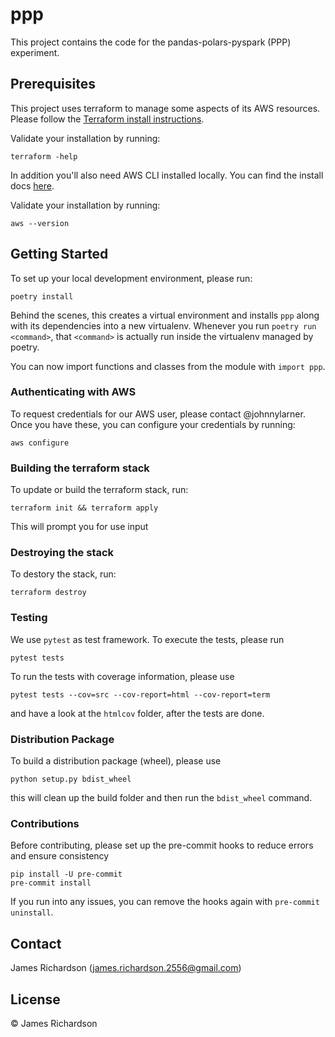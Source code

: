 # ppp

This project contains the code for the pandas-polars-pyspark (PPP) experiment.

## Prerequisites
This project uses terraform to manage some aspects of its AWS resources.
Please follow the [Terraform install instructions](https://developer.hashicorp.com/terraform/tutorials/aws-get-started/install-cli).

Validate your installation by running:

    terraform -help


In addition you'll also need AWS CLI installed locally. You can find the install docs [here](https://docs.aws.amazon.com/cli/latest/userguide/getting-started-install.html).

Validate your installation by running:

    aws --version

## Getting Started

To set up your local development environment, please run:

    poetry install

Behind the scenes, this creates a virtual environment and installs `ppp` along with its dependencies into a new virtualenv. Whenever you run `poetry run <command>`, that `<command>` is actually run inside the virtualenv managed by poetry.

You can now import functions and classes from the module with `import ppp`.


### Authenticating with AWS
To request credentials for our AWS user, please contact @johnnylarner. Once you have these, you can configure your credentials by running:

    aws configure


### Building the terraform stack
To update or build the terraform stack, run:

    terraform init && terraform apply

This will prompt you for use input

### Destroying the stack
To destory the stack, run:

    terraform destroy


### Testing

We use `pytest` as test framework. To execute the tests, please run

    pytest tests

To run the tests with coverage information, please use

    pytest tests --cov=src --cov-report=html --cov-report=term

and have a look at the `htmlcov` folder, after the tests are done.

### Distribution Package

To build a distribution package (wheel), please use

    python setup.py bdist_wheel

this will clean up the build folder and then run the `bdist_wheel` command.

### Contributions

Before contributing, please set up the pre-commit hooks to reduce errors and ensure consistency

    pip install -U pre-commit
    pre-commit install

If you run into any issues, you can remove the hooks again with `pre-commit uninstall`.

## Contact

James Richardson (james.richardson.2556@gmail.com)

## License

© James Richardson

